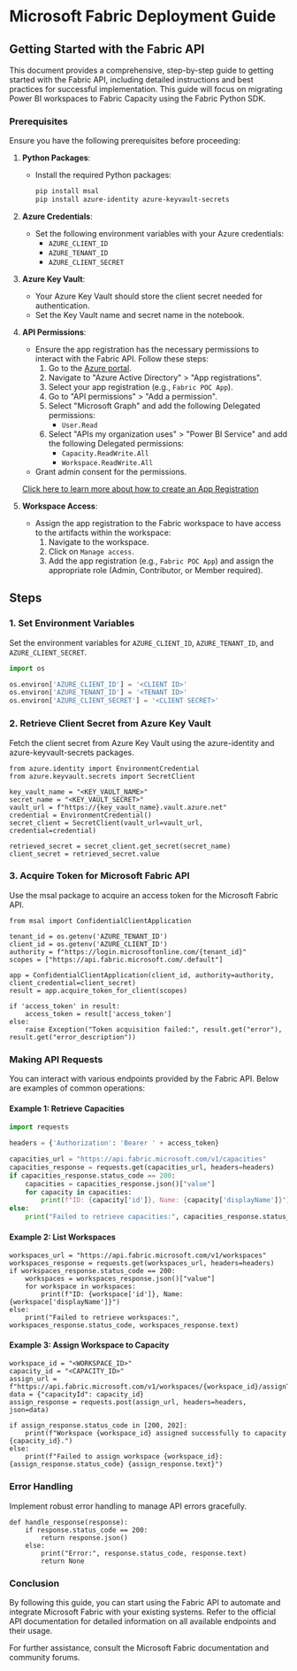 # Microsoft Fabric Deployment Guide

## Getting Started with the Fabric API

This document provides a comprehensive, step-by-step guide to getting started with the Fabric API, including detailed instructions and best practices for successful implementation. This guide will focus on migrating Power BI workspaces to Fabric Capacity using the Fabric Python SDK.

### Prerequisites

Ensure you have the following prerequisites before proceeding:

1. **Python Packages**: 
   - Install the required Python packages:
     ```bash
     pip install msal
     pip install azure-identity azure-keyvault-secrets
     ```

2. **Azure Credentials**:
   - Set the following environment variables with your Azure credentials:
     - `AZURE_CLIENT_ID`
     - `AZURE_TENANT_ID`
     - `AZURE_CLIENT_SECRET`

3. **Azure Key Vault**:
   - Your Azure Key Vault should store the client secret needed for authentication.
   - Set the Key Vault name and secret name in the notebook.
  
4. **API Permissions**:
   - Ensure the app registration has the necessary permissions to interact with the Fabric API. Follow these steps:
     1. Go to the [Azure portal](https://portal.azure.com/).
     2. Navigate to "Azure Active Directory" > "App registrations".
     3. Select your app registration (e.g., `Fabric POC App`).
     4. Go to "API permissions" > "Add a permission".
     5. Select "Microsoft Graph" and add the following Delegated permissions:
        - `User.Read`
     6. Select "APIs my organization uses" > "Power BI Service" and add the following Delegated permissions:
        - `Capacity.ReadWrite.All`
        - `Workspace.ReadWrite.All`
   - Grant admin consent for the permissions.

   [Click here to learn more about how to create an App Registration](https://learn.microsoft.com/en-us/rest/api/fabric/articles/get-started/fabric-api-quickstart#create-app-registration)

5. **Workspace Access**:
   - Assign the app registration to the Fabric workspace to have access to the artifacts within the workspace:
     1. Navigate to the workspace.
     2. Click on `Manage access`.
     3. Add the app registration (e.g., `Fabric POC App`) and assign the appropriate role (Admin, Contributor, or Member required).

## Steps

### 1. Set Environment Variables
Set the environment variables for `AZURE_CLIENT_ID`, `AZURE_TENANT_ID`, and `AZURE_CLIENT_SECRET`.

```python
import os

os.environ['AZURE_CLIENT_ID'] = '<CLIENT ID>'
os.environ['AZURE_TENANT_ID'] = '<TENANT ID>'
os.environ['AZURE_CLIENT_SECRET'] = '<CLIENT SECRET>'
```

### 2. Retrieve Client Secret from Azure Key Vault
Fetch the client secret from Azure Key Vault using the azure-identity and azure-keyvault-secrets packages.

```
from azure.identity import EnvironmentCredential
from azure.keyvault.secrets import SecretClient

key_vault_name = "<KEY_VAULT_NAME>"
secret_name = "<KEY_VAULT_SECRET>"
vault_url = f"https://{key_vault_name}.vault.azure.net"
credential = EnvironmentCredential()
secret_client = SecretClient(vault_url=vault_url, credential=credential)

retrieved_secret = secret_client.get_secret(secret_name)
client_secret = retrieved_secret.value
```
### 3. Acquire Token for Microsoft Fabric API
Use the msal package to acquire an access token for the Microsoft Fabric API.

```
from msal import ConfidentialClientApplication

tenant_id = os.getenv('AZURE_TENANT_ID')
client_id = os.getenv('AZURE_CLIENT_ID')
authority = f"https://login.microsoftonline.com/{tenant_id}"
scopes = ["https://api.fabric.microsoft.com/.default"]

app = ConfidentialClientApplication(client_id, authority=authority, client_credential=client_secret)
result = app.acquire_token_for_client(scopes)

if 'access_token' in result:
    access_token = result['access_token']
else:
    raise Exception("Token acquisition failed:", result.get("error"), result.get("error_description"))

```
### Making API Requests

You can interact with various endpoints provided by the Fabric API. Below are examples of common operations:

#### Example 1: Retrieve Capacities

```python
import requests

headers = {'Authorization': 'Bearer ' + access_token}

capacities_url = "https://api.fabric.microsoft.com/v1/capacities"
capacities_response = requests.get(capacities_url, headers=headers)
if capacities_response.status_code == 200:
    capacities = capacities_response.json()["value"]
    for capacity in capacities:
        print(f"ID: {capacity['id']}, Name: {capacity['displayName']}")
else:
    print("Failed to retrieve capacities:", capacities_response.status_code, capacities_response.text)
```

#### Example 2: List Workspaces

```
workspaces_url = "https://api.fabric.microsoft.com/v1/workspaces"
workspaces_response = requests.get(workspaces_url, headers=headers)
if workspaces_response.status_code == 200:
    workspaces = workspaces_response.json()["value"]
    for workspace in workspaces:
        print(f"ID: {workspace['id']}, Name: {workspace['displayName']}")
else:
    print("Failed to retrieve workspaces:", workspaces_response.status_code, workspaces_response.text)
```

#### Example 3: Assign Workspace to Capacity

```
workspace_id = "<WORKSPACE_ID>"
capacity_id = "<CAPACITY_ID>"
assign_url = f"https://api.fabric.microsoft.com/v1/workspaces/{workspace_id}/assignToCapacity"
data = {"capacityId": capacity_id}
assign_response = requests.post(assign_url, headers=headers, json=data)

if assign_response.status_code in [200, 202]:
    print(f"Workspace {workspace_id} assigned successfully to capacity {capacity_id}.")
else:
    print(f"Failed to assign workspace {workspace_id}: {assign_response.status_code} {assign_response.text}")
```

### Error Handling
Implement robust error handling to manage API errors gracefully.
```
def handle_response(response):
    if response.status_code == 200:
        return response.json()
    else:
        print("Error:", response.status_code, response.text)
        return None
```

### Conclusion
By following this guide, you can start using the Fabric API to automate and integrate Microsoft Fabric with your existing systems. Refer to the official API documentation for detailed information on all available endpoints and their usage.

For further assistance, consult the Microsoft Fabric documentation and community forums.
